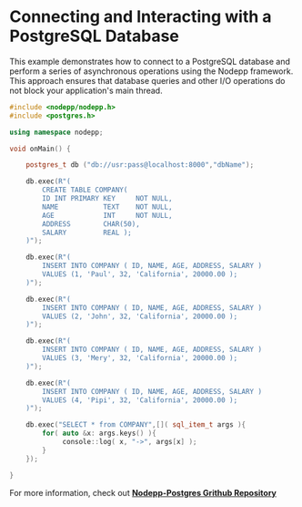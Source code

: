 # Connecting and Interacting with a PostgreSQL Database

This example demonstrates how to connect to a PostgreSQL database and perform a series of asynchronous operations using the Nodepp framework. This approach ensures that database queries and other I/O operations do not block your application's main thread.

```cpp
#include <nodepp/nodepp.h>
#include <postgres.h>

using namespace nodepp;

void onMain() {

    postgres_t db ("db://usr:pass@localhost:8000","dbName");

    db.exec(R"(
        CREATE TABLE COMPANY(
        ID INT PRIMARY KEY     NOT NULL,
        NAME           TEXT    NOT NULL,
        AGE            INT     NOT NULL,
        ADDRESS        CHAR(50),
        SALARY         REAL );
    )");

    db.exec(R"(
        INSERT INTO COMPANY ( ID, NAME, AGE, ADDRESS, SALARY )
        VALUES (1, 'Paul', 32, 'California', 20000.00 );
    )");

    db.exec(R"(
        INSERT INTO COMPANY ( ID, NAME, AGE, ADDRESS, SALARY )
        VALUES (2, 'John', 32, 'California', 20000.00 );
    )");

    db.exec(R"(
        INSERT INTO COMPANY ( ID, NAME, AGE, ADDRESS, SALARY )
        VALUES (3, 'Mery', 32, 'California', 20000.00 );
    )");

    db.exec(R"(
        INSERT INTO COMPANY ( ID, NAME, AGE, ADDRESS, SALARY )
        VALUES (4, 'Pipi', 32, 'California', 20000.00 );
    )");

    db.exec("SELECT * from COMPANY",[]( sql_item_t args ){
        for( auto &x: args.keys() ){
             console::log( x, "->", args[x] );
        }
    });

}
```

For more information, check out **[Nodepp-Postgres Grithub Repository](https://github.com/NodeppOficial/nodepp-postgres)**
